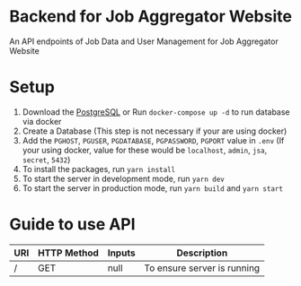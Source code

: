 # Backend for Job Aggregator Website

An API endpoints of Job Data and User Management for Job Aggregator Website

# Setup

1. Download the [PostgreSQL](https://www.postgresql.org/) or Run `docker-compose up -d` to run database via docker
2. Create a Database (This step is not necessary if your are using docker)
3. Add the `PGHOST`, `PGUSER`, `PGDATABASE`, `PGPASSWORD`, `PGPORT` value in `.env` (If your using docker, value for these would be `localhost`, `admin`, `jsa`, `secret`, `5432`)
4. To install the packages, run `yarn install`
5. To start the server in development mode, run `yarn dev`
6. To start the server in production mode, run `yarn build` and `yarn start`

# Guide to use API

| URI | HTTP Method | Inputs | Description                 |
| --- | ----------- | ------ | --------------------------- |
| /   | GET         | null   | To ensure server is running |
